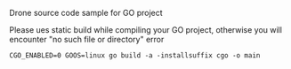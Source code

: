 Drone source code sample for GO project

Please ues static build while compiling your GO project, otherwise you will encounter "no such file or directory" error 

    CGO_ENABLED=0 GOOS=linux go build -a -installsuffix cgo -o main
